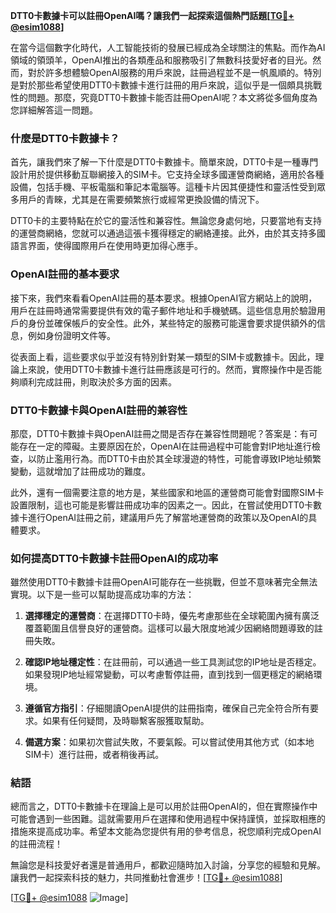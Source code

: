 **DTT0卡數據卡可以註冊OpenAI嗎？讓我們一起探索這個熱門話題[[TG💪+ @esim1088](https://t.me/s/esim1088)]**

在當今這個數字化時代，人工智能技術的發展已經成為全球關注的焦點。而作為AI領域的領頭羊，OpenAI推出的各類產品和服務吸引了無數科技愛好者的目光。然而，對於許多想體驗OpenAI服務的用戶來說，註冊過程並不是一帆風順的。特別是對於那些希望使用DTT0卡數據卡進行註冊的用戶來說，這似乎是一個頗具挑戰性的問題。那麼，究竟DTT0卡數據卡能否註冊OpenAI呢？本文將從多個角度為您詳細解答這一問題。

### **什麼是DTT0卡數據卡？**

首先，讓我們來了解一下什麼是DTT0卡數據卡。簡單來說，DTT0卡是一種專門設計用於提供移動互聯網接入的SIM卡。它支持全球多國運營商網絡，適用於各種設備，包括手機、平板電腦和筆記本電腦等。這種卡片因其便捷性和靈活性受到眾多用戶的青睞，尤其是在需要頻繁旅行或經常更換設備的情況下。

DTT0卡的主要特點在於它的靈活性和兼容性。無論您身處何地，只要當地有支持的運營商網絡，您就可以通過這張卡獲得穩定的網絡連接。此外，由於其支持多國語言界面，使得國際用戶在使用時更加得心應手。

### **OpenAI註冊的基本要求**

接下來，我們來看看OpenAI註冊的基本要求。根據OpenAI官方網站上的說明，用戶在註冊時通常需要提供有效的電子郵件地址和手機號碼。這些信息用於驗證用戶的身份並確保帳戶的安全性。此外，某些特定的服務可能還會要求提供額外的信息，例如身份證明文件等。

從表面上看，這些要求似乎並沒有特別針對某一類型的SIM卡或數據卡。因此，理論上來說，使用DTT0卡數據卡進行註冊應該是可行的。然而，實際操作中是否能夠順利完成註冊，則取決於多方面的因素。

### **DTT0卡數據卡與OpenAI註冊的兼容性**

那麼，DTT0卡數據卡與OpenAI註冊之間是否存在兼容性問題呢？答案是：有可能存在一定的障礙。主要原因在於，OpenAI在註冊過程中可能會對IP地址進行檢查，以防止濫用行為。而DTT0卡由於其全球漫遊的特性，可能會導致IP地址頻繁變動，這就增加了註冊成功的難度。

此外，還有一個需要注意的地方是，某些國家和地區的運營商可能會對國際SIM卡設置限制，這也可能是影響註冊成功率的因素之一。因此，在嘗試使用DTT0卡數據卡進行OpenAI註冊之前，建議用戶先了解當地運營商的政策以及OpenAI的具體要求。

### **如何提高DTT0卡數據卡註冊OpenAI的成功率**

雖然使用DTT0卡數據卡註冊OpenAI可能存在一些挑戰，但並不意味著完全無法實現。以下是一些可以幫助提高成功率的方法：

1. **選擇穩定的運營商**：在選擇DTT0卡時，優先考慮那些在全球範圍內擁有廣泛覆蓋範圍且信譽良好的運營商。這樣可以最大限度地減少因網絡問題導致的註冊失敗。

2. **確認IP地址穩定性**：在註冊前，可以通過一些工具測試您的IP地址是否穩定。如果發現IP地址經常變動，可以考慮暫停註冊，直到找到一個更穩定的網絡環境。

3. **遵循官方指引**：仔細閱讀OpenAI提供的註冊指南，確保自己完全符合所有要求。如果有任何疑問，及時聯繫客服獲取幫助。

4. **備選方案**：如果初次嘗試失敗，不要氣餒。可以嘗試使用其他方式（如本地SIM卡）進行註冊，或者稍後再試。

### **結語**

總而言之，DTT0卡數據卡在理論上是可以用於註冊OpenAI的，但在實際操作中可能會遇到一些困難。這就需要用戶在選擇和使用過程中保持謹慎，並採取相應的措施來提高成功率。希望本文能為您提供有用的參考信息，祝您順利完成OpenAI的註冊流程！

無論您是科技愛好者還是普通用戶，都歡迎隨時加入討論，分享您的經驗和見解。讓我們一起探索科技的魅力，共同推動社會進步！[[TG💪+ @esim1088](https://t.me/s/esim1088)]

[[TG💪+ @esim1088](https://t.me/s/esim1088) ![Image](https://i.postimg.cc/4NQfJmqS/Snipaste-2025-05-13-00-14-12.png)]